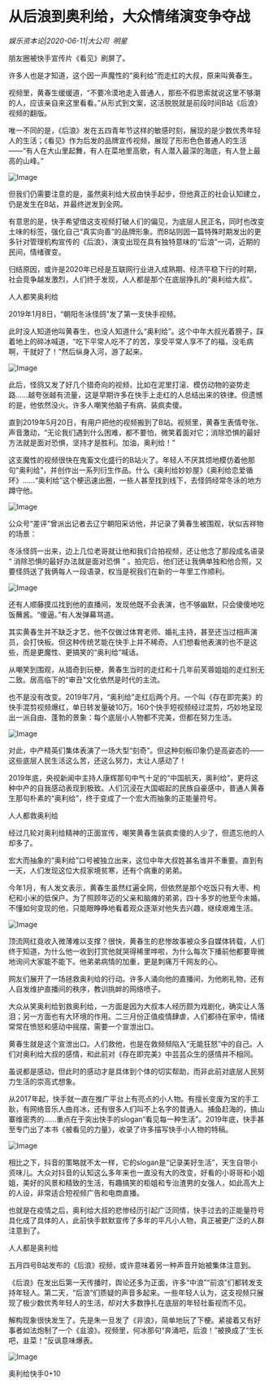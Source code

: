 # 从后浪到奥利给，大众情绪演变争夺战

*娱乐资本论|2020-06-11|大公司 
                                                明星*

朋友圈被快手宣传片《看见》刷屏了。

许多人也是才知道，这个因一声魔性的“奥利给”而走红的大叔，原来叫黄春生。

视频里，黄春生缓缓道，“不要冷漠地走入普通人，那些不假思索就说这里不够潮的人，应该亲自来这里看看。”从形式到文案，这活脱脱就是前段时间B站《后浪》视频的翻版。

唯一不同的是，《后浪》发在五四青年节这样的敏感时刻，展现的是少数优秀年轻人的生活；《看见》作为后发的品牌宣传视频，展现了形形色色普通人的生活——“有人在大山里起舞，有人在菜地里高歌，有人潜入最深的海底，有人登上最高的山峰。”

![Image](http://pb3.pstatp.com/large/pgc-image/d639dbba4b06417a9b40b984191faf05)

但我们仍需要注意的是，虽然奥利给大叔由快手起步，但他真正的社会认知建立，仍是发生在B站，并最终迸发到全网。

有意思的是，快手希望借这支视频打破人们的偏见，为底层人民正名，同时也改变土味的标签，强化自己“真实向善”的品牌形象。而B站则因一篇特殊时期发出的更多针对管理机构宣传的《后浪》，演变出现在具有独特意味的“后浪”一词，近期的民间，情绪骤变。

归结原因，或许是2020年已经是互联网行业进入成熟期、经济平稳下行的时期，社会竞争越发激烈，人们终于发现，人人都是那个在底层挣扎的“奥利给大叔”。

人人都笑奥利给

2019年1月8日，“朝阳冬泳怪鸽”发了第一支快手视频。

此时没人知道他叫黄春生，也没人知道什么“奥利给”。这个中年大叔光着膀子，踩着地上的碎冰喊道，“吃下平常人吃不了的苦，享受平常人享不了的福，没毛病啊，干就好了！”然后纵身入河，游了起来。

![Image](http://pb3.pstatp.com/large/pgc-image/326a35c36e7a4e1e91555ee754b79604)

此后，怪鸽又发了好几个猎奇向的视频，比如在泥里打滚、模仿动物的姿势走路……越夸张越有流量，这是早期许多在快手上走红的人总结出来的铁律。但遗憾的是，他依然没火。许多人嘲笑他脑子有病、装疯卖傻。

直到2019年5月20日，有用户把他的视频搬到了B站。视频里，黄春生表情夸张、声音激动，“无论我们遇到什么困难，都不要怕，微笑着面对它；消除恐惧的最好方法就是面对恐惧，坚持才是胜利。加油，奥利给！”

这支魔性的视频很快在鬼畜文化盛行的B站火了。年轻人不厌其烦地模仿着他那句“奥利给”，并创作出一系列衍生作品。什么《奥利给妙妙屋》《奥利给恋爱循环》……“奥利给”这个梗迅速出圈，一些人甚至找到线下，去怪鸽经常冬泳的地方蹲守他。

![Image](http://pb3.pstatp.com/large/pgc-image/13467659be82434e834cf1eb1e4540ec)

公众号“差评”曾派出记者去辽宁朝阳采访他，并记录了黄春生被围观，状似吉祥物的场景：

冬泳怪鸽一出来，边上几位老哥就让他和我们合拍视频，还让他念了那段成名语录 “ 消除恐惧的最好办法就是面对恐惧 ” 。拍完后，他们还让我俩单独和他合照，又要怪鸽送了我俩每人一段语录，权当是祝我们在新的一年里工作顺利。

![Image](http://pb3.pstatp.com/large/pgc-image/3dfb722cc4934be9b81a4d028e9052e1)

还有人顺藤摸瓜找到他的直播间，发现他既不会表演，也不够幽默，只会傻傻地吃饭蘸酱。“傻逼。”有人发弹幕骂道。

其实黄春生并不缺乏才艺，他不仅做过体育老师、婚礼主持，甚至还当过相声演员，会打快板。但这种传统艺能在快手上并不稀奇。人们想看他表演的也不是这些，而是更魔性、更搞笑的“奥利给”喊话。

从嘲笑到围观，从猎奇到玩梗，黄春生当时的走红和十几年前芙蓉姐姐的走红别无二致。居高临下的“审丑”文化依然是时代的主流。

也不是没有改变。2019年7月，“奥利给”走红后两个月。一个叫《存在即完美》的快手混剪视频爆红，单日转发量破10万。160个快手短视频经过混剪，巧妙地呈现出一派自由、蓬勃的景象：每个底层小人物都不完美，但都在努力生活。

![Image](http://pb3.pstatp.com/large/pgc-image/d6d75246e91041c7bd19475ac22fb677)

对此，中产精英们集体表演了一场大型“刻奇”。但这种刻板印象仍是高姿态的——这些底层人民生活这么苦，还这么努力，太让人感动了！

2019年底，央视新闻中主持人康辉那句中气十足的“中国航天，奥利给”，更将这种中产的自我感动表现到极致。人们沉浸在大国崛起的民族自豪感中，普通人黄春生那句朴素的“奥利给”，终于变成了一个宏大而抽象的正能量符号。

人人都救奥利给

经过几轮对奥利给精神的正面宣传，嘲笑黄春生装疯卖傻的人少了，但遗忘他的人却多了。

宏大而抽象的“奥利给”口号被独立出来，这位中年大叔姓甚名谁并不重要。直到有一天，人们发现这位大叔家境贫寒，还有个病重的弟弟。

今年1月，有人发文表示，黄春生虽然红遍全网，但依然是那个吃饭只有大枣、枸杞和小米的低保户。为了照顾年迈的父亲和脑瘫的弟弟，四十多岁的他至今未婚。不懂如何变现的他，只能眼睁睁地看着观众逐渐对他失去兴趣，继续艰难生活。

![Image](http://pb3.pstatp.com/large/pgc-image/8b877ef358e94f038c3dc162cd2ac154)

顶流网红竟收入微薄难以支撑？很快，黄春生的悲惨故事被众多自媒体转载，人们终于知道，为什么他一收到打赏他就哭得稀里哗啦，为什么每次下播前他都要卑微地询问大家能不能下。他弟弟病情的加重，更是刺痛万千网友的心。

网友们展开了一场拯救奥利给的行动。许多人涌向他的直播间，为他刷礼物，还有人自发维护直播间的秩序，教训挑衅的网络喷子。

大众从笑奥利给到救奥利给，一方面是因为大叔本人经历颇为戏剧化，确实让人落泪；另一方面也有大环境的作用。二三月份正值疫情肆虐，人们都待在家中，情绪常常在愤怒和感动中摇摆，需要一个宣泄出口。

黄春生就是这个宣泄出口。人们救他，也是在救频频陷入“无能狂怒”中的自己。人们对奥利给大叔的感情，和此前对《存在即完美》中芸芸众生的感情并不相同。

虽说都是感动，但此时的感动才是具体到个体的切实帮助，而非此前对底层人民努力生活的崇高式想象。

从2017年起，快手就一直在推广平台上有亮点的小人物。有擅长变废为宝的手工耿，有网络音乐人曲肖冰，还有很多人们叫不上名字的普通人。捕鱼赶海的，搞山寨维密秀的……重点在于突出快手的slogan“看见每一种生活”。2019年底，快手甚至专门出了本书《被看见的力量》，收录了许多描写快手小人物的特稿。

![Image](http://pb3.pstatp.com/large/pgc-image/30e4392d5f1a4c089ddcdb1d9351772a)

相比之下，抖音的策略就不太一样，它的slogan是“记录美好生活”，天生自带小资味儿。大众对抖音的认知这么多年来也一直没有大的改变，好看的小哥哥和小姐姐，美好的风景和精致的生活，有趣搞笑的柜姐和专治渣男的女强人，如此高大上的人设，非常适合短视频广告和电商直播。

也就是在疫情之后，奥利给大叔的悲惨经历引起广泛同情，快手过去的正能量符号具化成了具体的人，此前快手默默宣传了多年的平凡小人物，真正被更广泛的人群注意到了。

人人都是奥利给

五月四号B站发布的《后浪》视频，或许意味着另一种声音开始被集体注意到。

《后浪》在发出后第一天传播时，舆论还多为正面，许多“中浪”“前浪”们都转发支持年轻人。第二天，“后浪”们质疑的声音多起来。一些年轻人认为，这支视频只展现了极少数优秀年轻人的生活，却对大多数挣扎在底层的年轻社畜视而不见。

解构现象很快发生了。先是朱一旦发了《非浪》，简单地玩了下梗。紧接着又有好事者如法炮制了一个《韭浪》。视频里，何冰那句“奔涌吧，后浪！”被换成了“生长吧，韭菜！”反讽意味爆表。

![Image](http://pb3.pstatp.com/large/pgc-image/74ab164ca160432aaba4e1254b7da1f6)

奥利给快手0+10

